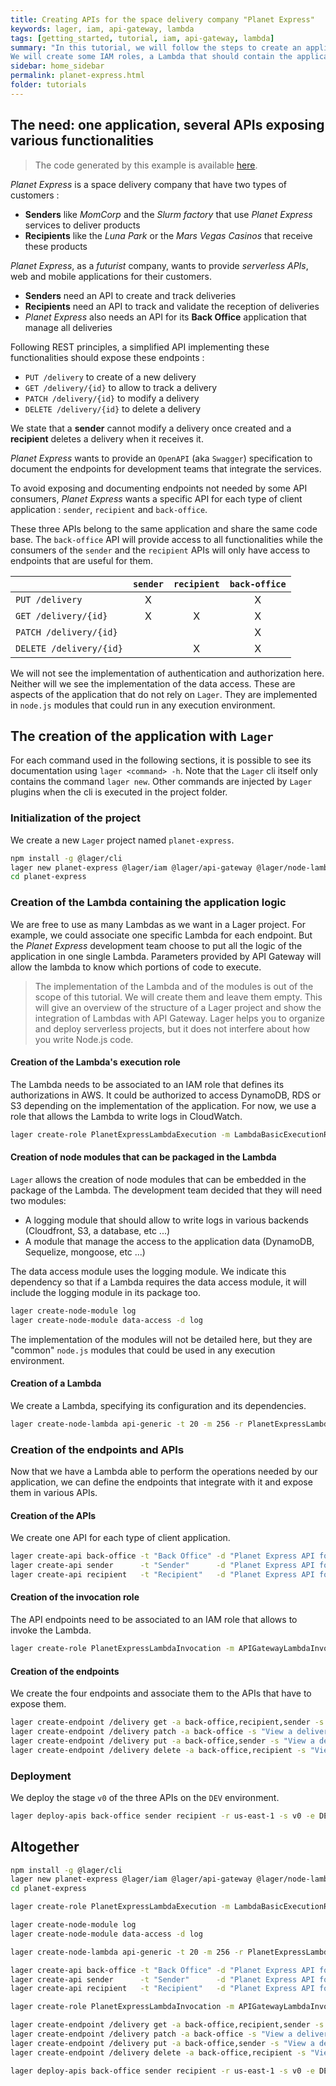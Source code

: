 ```yaml
---
title: Creating APIs for the space delivery company "Planet Express"
keywords: lager, iam, api-gateway, lambda
tags: [getting_started, tutorial, iam, api-gateway, lambda]
summary: "In this tutorial, we will follow the steps to create an application that expose several APIs.
We will create some IAM roles, a Lambda that should contain the application logic, and define several APIs that will expose some endpoints."
sidebar: home_sidebar
permalink: planet-express.html
folder: tutorials
---
```


The need: one application, several APIs exposing various functionalities
---

> The code generated by this example is available [here](https://github.com/lagerjs/lager/tree/master/demo/planet-express).

*Planet Express* is a space delivery company that have two types of customers :

*   **Senders** like *MomCorp* and the *Slurm factory* that use *Planet Express* services to deliver products
*   **Recipients** like the *Luna Park* or the *Mars Vegas Casinos* that receive these products

*Planet Express*, as a *futurist* company, wants to provide *serverless APIs*, web and mobile applications for their customers.

*   **Senders** need an API to create and track deliveries
*   **Recipients** need an API to track and validate the reception of deliveries
*   *Planet Express* also needs an API for its **Back Office** application that manage all deliveries

Following REST principles, a simplified API implementing these functionalities should expose these endpoints :

*   `PUT /delivery` to create of a new delivery
*   `GET /delivery/{id}` to allow to track a delivery
*   `PATCH /delivery/{id}` to modify a delivery
*   `DELETE /delivery/{id}` to delete a delivery

We state that a **sender** cannot modify a delivery once created and a **recipient** deletes a delivery when it receives it.

*Planet Express* wants to provide an `OpenAPI` (aka `Swagger`) specification to document the endpoints for development teams that integrate the services.

To avoid exposing and documenting endpoints not needed by some API consumers, *Planet Express* wants a specific API for each type of client application :
`sender`, `recipient` and `back-office`.

These three APIs belong to the same application and share the same code base. The `back-office` API will provide access to all functionalities while the
consumers of the `sender` and the `recipient` APIs will only have access to endpoints that are useful for them.

|                          | `sender` | `recipient` | `back-office` |
| :----------------------- | :------: | :---------: | :-----------: |
| `PUT /delivery`          | X        |             | X             |
| `GET /delivery/{id}`     | X        | X           | X             |
| `PATCH /delivery/{id}`   |          |             | X             |
| `DELETE /delivery/{id}`  |          | X           | X             |

We will not see the implementation of authentication and authorization here. Neither will we see the implementation of the data access. These are aspects
of the application that do not rely on `Lager`. They are implemented in `node.js` modules that could run in any execution environment.

The creation of the application with `Lager`
---

For each command used in the following sections, it is possible to see its documentation using `lager <command> -h`. Note that the `Lager` cli itself only contains
the command `lager new`. Other commands are injected by `Lager` plugins when the cli is executed in the project folder.

### Initialization of the project

We create a new `Lager` project named `planet-express`.

```bash
npm install -g @lager/cli
lager new planet-express @lager/iam @lager/api-gateway @lager/node-lambda
cd planet-express
```

### Creation of the Lambda containing the application logic

We are free to use as many Lambdas as we want in a Lager project. For example, we could associate one specific Lambda for each endpoint. But the
*Planet Express* development team choose to put all the logic of the application in one single Lambda. Parameters provided by API Gateway will allow
the lambda to know which portions of code to execute.

> The implementation of the Lambda and of the modules is out of the scope of this tutorial. We will create them and leave them empty. This will give
> an overview of the structure of a Lager project and show the integration of Lambdas with API Gateway. Lager helps you to organize and deploy serverless
> projects, but it does not interfere about how you write Node.js code.

#### Creation of the Lambda's execution role

The Lambda needs to be associated to an IAM role that defines its authorizations in AWS. It could be authorized to access DynamoDB, RDS or S3 depending on the
implementation of the application. For now, we use a role that allows the Lambda to write logs in CloudWatch.

```bash
lager create-role PlanetExpressLambdaExecution -m LambdaBasicExecutionRole
```

#### Creation of node modules that can be packaged in the Lambda

`Lager` allows the creation of node modules that can be embedded in the package of the Lambda. The development team decided that they will need two modules:

*   A logging module that should allow to write logs in various backends (Cloudfront, S3, a database, etc ...)
*   A module that manage the access to the application data (DynamoDB, Sequelize, mongoose, etc ...)

The data access module uses the logging module. We indicate this dependency so that if a Lambda requires the data access module, it will include the logging
module in its package too.

```bash
lager create-node-module log
lager create-node-module data-access -d log
```

The implementation of the modules will not be detailed here, but they are "common" `node.js` modules that could be used in any execution environment.

#### Creation of a Lambda

We create a Lambda, specifying its configuration and its dependencies.

```bash
lager create-node-lambda api-generic -t 20 -m 256 -r PlanetExpressLambdaExecution --dependencies data-access,log
```

### Creation of the endpoints and APIs

Now that we have a Lambda able to perform the operations needed by our application, we can define the endpoints that integrate with it and expose them in
various APIs.

#### Creation of the APIs

We create one API for each type of client application.

```bash
lager create-api back-office -t "Back Office" -d "Planet Express API for Back Office"
lager create-api sender      -t "Sender"      -d "Planet Express API for sender application"
lager create-api recipient   -t "Recipient"   -d "Planet Express API for recipient application"
```

#### Creation of the invocation role

The API endpoints need to be associated to an IAM role that allows to invoke the Lambda.

```bash
lager create-role PlanetExpressLambdaInvocation -m APIGatewayLambdaInvocation
```

#### Creation of the endpoints

We create the four endpoints and associate them to the APIs that have to expose them.

```bash
lager create-endpoint /delivery get -a back-office,recipient,sender -s "View a delivery" -i lambda-proxy --auth none --role PlanetExpressLambdaInvocation -l api-generic
lager create-endpoint /delivery patch -a back-office -s "View a delivery" -i lambda-proxy --auth none --role PlanetExpressLambdaInvocation -l api-generic
lager create-endpoint /delivery put -a back-office,sender -s "View a delivery" -i lambda-proxy --auth none --role PlanetExpressLambdaInvocation -l api-generic
lager create-endpoint /delivery delete -a back-office,recipient -s "View a delivery" -i lambda-proxy --auth none --role PlanetExpressLambdaInvocation -l api-generic
```

### Deployment

We deploy the stage `v0` of the three APIs on the `DEV` environment.

```bash
lager deploy-apis back-office sender recipient -r us-east-1 -s v0 -e DEV --deploy-lambdas all
```

Altogether
---

```bash
npm install -g @lager/cli
lager new planet-express @lager/iam @lager/api-gateway @lager/node-lambda
cd planet-express

lager create-role PlanetExpressLambdaExecution -m LambdaBasicExecutionRole

lager create-node-module log
lager create-node-module data-access -d log

lager create-node-lambda api-generic -t 20 -m 256 -r PlanetExpressLambdaExecution --dependencies data-access,log

lager create-api back-office -t "Back Office" -d "Planet Express API for Back Office"
lager create-api sender      -t "Sender"      -d "Planet Express API for sender application"
lager create-api recipient   -t "Recipient"   -d "Planet Express API for recipient application"

lager create-role PlanetExpressLambdaInvocation -m APIGatewayLambdaInvocation

lager create-endpoint /delivery get -a back-office,recipient,sender -s "View a delivery" -i lambda-proxy --auth none --role PlanetExpressLambdaInvocation -l api-generic
lager create-endpoint /delivery patch -a back-office -s "View a delivery" -i lambda-proxy --auth none --role PlanetExpressLambdaInvocation -l api-generic
lager create-endpoint /delivery put -a back-office,sender -s "View a delivery" -i lambda-proxy --auth none --role PlanetExpressLambdaInvocation -l api-generic
lager create-endpoint /delivery delete -a back-office,recipient -s "View a delivery" -i lambda-proxy --auth none --role PlanetExpressLambdaInvocation -l api-generic

lager deploy-apis back-office sender recipient -r us-east-1 -s v0 -e DEV --deploy-lambdas all
```
